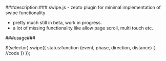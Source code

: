 ###description:###
swipe.js - zepto plugin for minimal implementation of swipe functionality

- pretty much still in beta, work in progress.
- a lot of missing functionality like allow page scroll, multi touch etc.


###usage###

$(selector).swipe({
    status:function (event, phase, direction, distance) {
        //code
    })
});